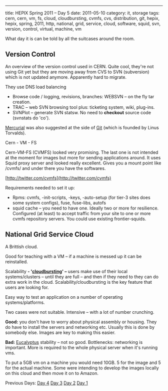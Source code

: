 ---
title: HEPIX Spring 2011 – Day 5
date: 2011-05-10
category: it, storage
tags: cern, cern, vm, fs, cloud, cloudbursting, cvmfs, cvs, distribution, git, hepix, hepix, spring, 2011, http, national, grid, service, cloud, software, squid, svn, version, control, virtual, machine, vm

What day it is can be told by all the suitcases around the room.

## Version Control

An overview of the version control used in CERN. Quite cool, they're not using Git yet but they are moving away from CVS to SVN (subversion) which is not updated anymore. Apparently hard to migrate.

They use DNS load balancing

- Browse code / logging, revisions, branches: WEBSVN – on the fly tar creation.
- TRAC – web SVN browsing tool plus: ticketing system, wiki, plug-ins.
- SVNPlot – generate SVN statsw. No need to **checkout** source code (svnstats do 'co').

[Mercurial](http://mercurial.selenic.com/ "selenic.com") was also suggested at the side of [Git](http://git-scm.com/ "git-scm.com") (which is founded by Linus Torvalds).

Cern - VM - FS

Cern-VM-FS (CVMFS) looked very promising. The last one is not intended at the moment for images but more for sending applications around. It uses Squid proxy server and looked really excellent. Gives you a mount point like /cvmfs/ and under there you have the softwares.

[http://twitter.com/cvmfs](http://twitter.com/cvmfs)

Requirements needed to set it up:

- Rpms: cvmfs, -init-scripts, -keys, -auto-setup (for tier-3 sites does some system configs), fuse, fuse-libs, autofs
- squid cache – you need to have one. Ideally two or more for resilience. Configured (at least) to accept traffic from your site to one or more cvmfs repository servers. You could use existing frontier-squids.

## National Grid Service Cloud

A Brittish cloud.

﻿Good for teaching with a VM – if a machine is messed up it can be reinstalled.

Scalability **\- '[cloudbursting](https://sites.google.com/site/cloudcomputingwiki/Home/cloud-computing-vocabulary "definition")' –** users make use of their local systems/clusters – until they are full – and then if they need to they can do extra work in the cloud. Scalability/cloudbursting is the key feature that users are looking for.

Easy way to test an application on a number of operating systems/platforms.

Two cases were not suitable. Intensive – with a lot of number crunching.

**Good:** you don't have to worry about physical assembly or housing. They do have to install the servers and networking etc. Usually this is done by somebody else. Images are key to making this easier.

**Bad:** [Eucalyptus](http://www.eucalyptus.com/ ".com") stability – not so good. Bottlenecks: networking is important. More is required to the whole physical server when it's running vms.

To put a 5GB vm on a machine you would need 10GB. 5 for the image and 5 for the actual machine. Some were intending to develop the images locally on this cloud and then move it on to Amazon.

Previous Days: [Day 4](https://www.guldmyr.com/hepix-spring-2011-day-4/ "day4") [Day 3](https://www.guldmyr.com/hepix-spring-2011-%e2%80%93-day-3/ "day3") [Day 2](https://www.guldmyr.com/hepix-spring-2011-%e2%80%93-day-2/ "day2") [Day 1](https://www.guldmyr.com/hepix-spring-2011-day-1/ "day1")
